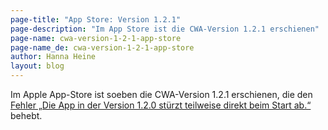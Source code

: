 ```yaml
---
page-title: "App Store: Version 1.2.1"
page-description: "Im App Store ist die CWA-Version 1.2.1 erschienen"
page-name: cwa-version-1-2-1-app-store
page-name_de: cwa-version-1-2-1-app-store
author: Hanna Heine
layout: blog
---
```


Im Apple App-Store ist soeben die CWA-Version 1.2.1 erschienen, die den [Fehler „Die App in der Version 1.2.0 stürzt teilweise direkt beim Start ab.“](https://www.coronawarn.app/de/faq/#app_does_not_open) behebt.
<!-- overview -->

